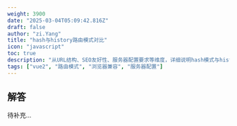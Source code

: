 ```yaml
---
weight: 3900
date: "2025-03-04T05:09:42.816Z"
draft: false
author: "zi.Yang"
title: "hash与history路由模式对比"
icon: "javascript"
toc: true
description: "从URL结构、SEO友好性、服务器配置要求等维度，详细说明hash模式与history模式的核心差异。当使用history模式时，为什么需要配置服务器fallback策略？"
tags: ["vue2", "路由模式", "浏览器兼容", "服务器配置"]
---
```


## 解答

待补充...
